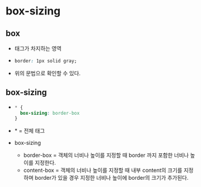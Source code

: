 # box-sizing

## box

- 태그가 차지하는 영역

- ```css
  border: 1px solid gray;
  ```

- 위의 문법으로 확인할 수 있다.

## box-sizing

- ```css
  * {
    box-sizing: border-box
  }
  ```

- \* = 전체 태그

- box-sizing

  - border-box = 객체의 너비나 높이를 지정할 때 border 까지 포함한 너비나 높이를 지정한다.
  - content-box = 객체의 너비나 높이를 지정할 때 내부 content의 크기를 지정하며 border가 있을 경우 지정한 너비나 높이에 border의 크기가 추가된다.